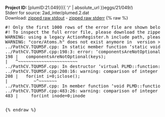 **Project ID:** [plumID:21.049]({{ '/' | absolute_url }}eggs/21/049/)  
Stderr for source:  2ad_inter/plumed.2.dat   
Download: [zipped raw stdout](plumed.2.dat.plumed.stdout.txt.zip) - [zipped raw stderr](plumed.2.dat.plumed.stderr.txt.zip) 
{% raw %}
<pre>
#! Only the first 1000 rows of the error file are shown below
#! To inspect the full error file, please download the zipped raw stderr file above
WARNING: using a legacy ActionRegister.h include path, please use <<#include "core/ActionRegister.h">>
WARNING: "core/Atoms.h" does not exist anymore in  version >=2.10, you should change your code.
../PathCV.TQUM5F.cpp: In static member function ‘static void PLMD::function::PathCV::registerKeywords(PLMD::Keywords&)’:
../PathCV.TQUM5F.cpp:198:3: error: ‘componentsAreNotOptional’ was not declared in this scope
198 |   componentsAreNotOptional(keys);
|   ^~~~~~~~~~~~~~~~~~~~~~~~
../PathCV.TQUM5F.cpp: In destructor ‘virtual PLMD::function::PathCV::~PathCV()’:
../PathCV.TQUM5F.cpp:208:16: warning: comparison of integer expressions of different signedness: ‘int’ and ‘unsigned int’ [-Wsign-compare]
208 |   for(int i=0;i<mw_n_;++i){
|               ~^~~~~~
../PathCV.TQUM5F.cpp: In constructor ‘PLMD::function::PathCV::PathCV(const PLMD::ActionOptions&)’:
../PathCV.TQUM5F.cpp:236:16: warning: comparison of integer expressions of different signedness: ‘int’ and ‘unsigned int’ [-Wsign-compare]
236 |   for(int i=0;i<mw_n_;++i){
|               ~^~~~~~
../PathCV.TQUM5F.cpp:259:11: warning: comparison of integer expressions of different signedness: ‘int’ and ‘unsigned int’ [-Wsign-compare]
259 |       if(i==mw_id_) ifiles[i]->close();
|          ~^~~~~~~~
../PathCV.TQUM5F.cpp: In member function ‘void PLMD::function::PathCV::generatePath()’:
../PathCV.TQUM5F.cpp:483:26: warning: comparison of integer expressions of different signedness: ‘int’ and ‘unsigned int’ [-Wsign-compare]
483 |     for(int inode=0;inode<nnodes;inode++){
|                     ~~~~~^~~~~~~
../PathCV.TQUM5F.cpp: In member function ‘void PLMD::function::PathCV::readMultipleWalkers()’:
../PathCV.TQUM5F.cpp:941:16: warning: comparison of integer expressions of different signedness: ‘int’ and ‘unsigned int’ [-Wsign-compare]
941 |   for(int i=0;i<mw_n_;++i){
|               ~^~~~~~
../PathCV.TQUM5F.cpp:942:9: warning: comparison of integer expressions of different signedness: ‘int’ and ‘unsigned int’ [-Wsign-compare]
942 |     if(i==mw_id_) continue;
|        ~^~~~~~~~
../PathCV.TQUM5F.cpp:957:5: error: invalid use of incomplete type ‘class PLMD::Communicator’
957 |     comm.Barrier();
|     ^~~~
In file included from /home/runner/opt/include/plumed/function/../core/../tools/OFile.h:25,
from /home/runner/opt/include/plumed/function/../core/../tools/Log.h:25,
from /home/runner/opt/include/plumed/function/../core/Action.h:30,
from /home/runner/opt/include/plumed/function/../core/ActionWithValue.h:25,
from /home/runner/opt/include/plumed/function/Function.h:25,
from ../PathCV.TQUM5F.cpp:22:
/home/runner/opt/include/plumed/function/../core/../tools/FileBase.h:29:7: note: forward declaration of ‘class PLMD::Communicator’
29 | class Communicator;
|       ^~~~~~~~~~~~
../PathCV.TQUM5F.cpp:958:5: error: invalid use of incomplete type ‘class PLMD::Communicator’
958 |     multi_sim_comm.Barrier();
|     ^~~~~~~~~~~~~~
/home/runner/opt/include/plumed/function/../core/../tools/FileBase.h:29:7: note: forward declaration of ‘class PLMD::Communicator’
29 | class Communicator;
|       ^~~~~~~~~~~~
terminate called after throwing an instance of 'PLMD::Plumed::ExceptionError'
what():
(core/PlumedMain.cpp:1502) void PLMD::PlumedMain::load(const std::string&)
An error happened while executing command env PLUMED_ROOT='/home/runner/opt/lib/plumed' PLUMED_VERSION='2.10.0' PLUMED_HTMLDIR='/home/runner/opt/share/doc/plumed' PLUMED_INCLUDEDIR='/home/runner/opt/include' PLUMED_PROGRAM_NAME='plumed' PLUMED_IS_INSTALLED='yes' "/home/runner/opt/lib/plumed"/scripts/mklib.sh -n -o ./../PathCV.2.10.0.so ../PathCV.cpp

[pkrvm7jw40e0xgp:10408] *** Process received signal ***
[pkrvm7jw40e0xgp:10408] Signal: Aborted (6)
[pkrvm7jw40e0xgp:10408] Signal code:  (-6)
[pkrvm7jw40e0xgp:10408] [ 0] /lib/x86_64-linux-gnu/libc.so.6(+0x45330)[0x7fa0b2445330]
[pkrvm7jw40e0xgp:10408] [ 1] /lib/x86_64-linux-gnu/libc.so.6(pthread_kill+0x11c)[0x7fa0b249eb2c]
[pkrvm7jw40e0xgp:10408] [ 2] /lib/x86_64-linux-gnu/libc.so.6(gsignal+0x1e)[0x7fa0b244527e]
[pkrvm7jw40e0xgp:10408] [ 3] /lib/x86_64-linux-gnu/libc.so.6(abort+0xdf)[0x7fa0b24288ff]
[pkrvm7jw40e0xgp:10408] [ 4] /lib/x86_64-linux-gnu/libstdc++.so.6(+0xa5ff5)[0x7fa0b28a5ff5]
[pkrvm7jw40e0xgp:10408] [ 5] /lib/x86_64-linux-gnu/libstdc++.so.6(+0xbb0da)[0x7fa0b28bb0da]
[pkrvm7jw40e0xgp:10408] [ 6] /lib/x86_64-linux-gnu/libstdc++.so.6(_ZSt10unexpectedv+0x0)[0x7fa0b28a5a55]
[pkrvm7jw40e0xgp:10408] [ 7] /lib/x86_64-linux-gnu/libstdc++.so.6(+0xa5a6f)[0x7fa0b28a5a6f]
[pkrvm7jw40e0xgp:10408] [ 8] plumed(+0x146dd)[0x558b6f2886dd]
[pkrvm7jw40e0xgp:10408] [ 9] /lib/x86_64-linux-gnu/libc.so.6(+0x2a1ca)[0x7fa0b242a1ca]
[pkrvm7jw40e0xgp:10408] [10] /lib/x86_64-linux-gnu/libc.so.6(__libc_start_main+0x8b)[0x7fa0b242a28b]
[pkrvm7jw40e0xgp:10408] [11] plumed(+0x15365)[0x558b6f289365]
[pkrvm7jw40e0xgp:10408] *** End of error message ***
</pre>
{% endraw %}
